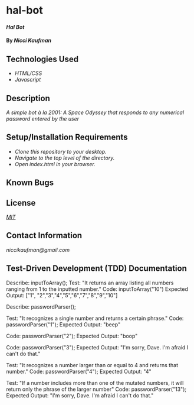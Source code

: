 # hal-bot

#### _Hal Bot_

#### By _**Nicci Kaufman**_

## Technologies Used

* _HTML/CSS_
* _Javascript_

## Description
_A simple bot à la 2001: A Space Odyssey that responds to any numerical password entered by the user_

## Setup/Installation Requirements

* _Clone this repository to your desktop._
* _Navigate to the top level of the directory._
* _Open index.html in your browser._


## Known Bugs

## License

_[MIT](https://en.wikipedia.org/wiki/MIT_License)_

## Contact Information

_niccikaufman@gmail.com_

## Test-Driven Development (TDD) Documentation
Describe: inputToArray();
Test: "It returns an array listing all numbers ranging from 1 to the inputted number."
Code: inputToArray("10")
Expected Output: ["1", "2","3","4","5","6","7","8","9","10"]

Describe: passwordParser();

Test: "It recognizes a single number and returns a certain phrase."
Code: passwordParser("1");
Expected Output: "beep"

Code: passwordParser("2");
Expected Output: "boop"

Code: passwordParser("3");
Expected Output: "I'm sorry, Dave. I'm afraid I can't do that."

Test: "It recognizes a number larger than or equal to 4 and returns that number."
Code: passwordParser("4");
Expected Output: "4"

Test: "If a number includes more than one of the mutated numbers, it will return only the phrase of the larger number"
Code: passwordParser("13");
Expected Output: "I'm sorry, Dave. I'm afraid I can't do that."